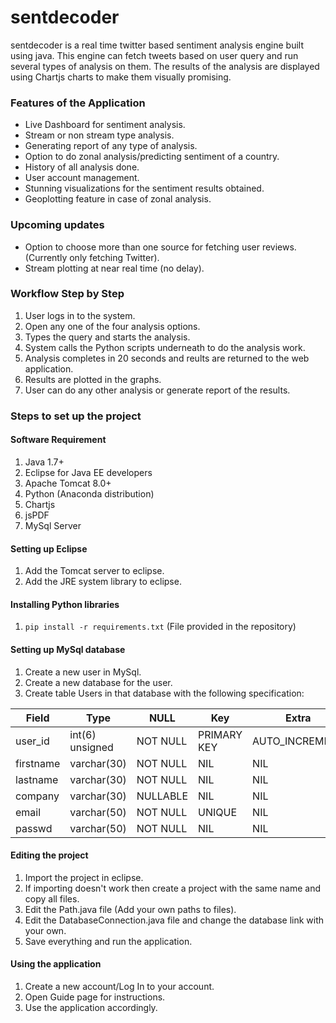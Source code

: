 # sentdecoder

sentdecoder is a real time twitter based sentiment analysis engine built using java. This engine can fetch tweets based on 
user query and run several types of analysis on them. The results of the analysis are displayed using Chartjs charts to make 
them visually promising.

### Features of the Application

* Live Dashboard for sentiment analysis.
* Stream or non stream type analysis.
* Generating report of any type of analysis.
* Option to do zonal analysis/predicting sentiment of a country.
* History of all analysis done.
* User account management.
* Stunning visualizations for the sentiment results obtained.
* Geoplotting feature in case of zonal analysis.

### Upcoming updates
* Option to choose more than one source for fetching user reviews. (Currently only fetching Twitter).
* Stream plotting at near real time (no delay).

### Workflow Step by Step
1. User logs in to the system.
2. Open any one of the four analysis options.
3. Types the query and starts the analysis.
4. System calls the Python scripts underneath to do the analysis work.
5. Analysis completes in 20 seconds and reults are returned to the web application.
6. Results are plotted in the graphs.
7. User can do any other analysis or generate report of the results.

### Steps to set up the project
#### Software Requirement
1. Java 1.7+
2. Eclipse for Java EE developers
3. Apache Tomcat 8.0+
4. Python (Anaconda distribution)
5. Chartjs
6. jsPDF
7. MySql Server

#### Setting up Eclipse
1. Add the Tomcat server to eclipse.
2. Add the JRE system library to eclipse.

#### Installing Python libraries
1. ```pip install -r requirements.txt``` (File provided in the repository)

#### Setting up MySql database
1. Create a new user in MySql.
2. Create a new database for the user.
3. Create table Users in that database with the following specification:

Field     | Type            | NULL     | Key         | Extra
--------- | --------------- | -------- |------------ | --------------
user_id   | int(6) unsigned | NOT NULL | PRIMARY KEY | AUTO_INCREMENT
firstname | varchar(30)     | NOT NULL | NIL         | NIL 
lastname  | varchar(30)     | NOT NULL | NIL         | NIL
company   | varchar(30)     | NULLABLE | NIL         | NIL
email     | varchar(50)     | NOT NULL | UNIQUE      | NIL
passwd    | varchar(50)     | NOT NULL | NIL         | NIL

#### Editing the project
1. Import the project in eclipse.
2. If importing doesn't work then create a project with the same name and copy all files.
3. Edit the Path.java file (Add your own paths to files).
4. Edit the DatabaseConnection.java file and change the database link with your own.
5. Save everything and run the application.

#### Using the application
1. Create a new account/Log In to your account.
2. Open Guide page for instructions.
3. Use the application accordingly.
